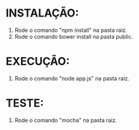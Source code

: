 # INSTALAÇÃO:

1. Rode o comando "npm install" na pasta raiz.
2. Rode o comando bower install na pasta public.  

# EXECUÇÃO:

1. Rode o comando "node app.js" na pasta raiz.

# TESTE:

1. Rode o comando "mocha" na pasta raiz.
